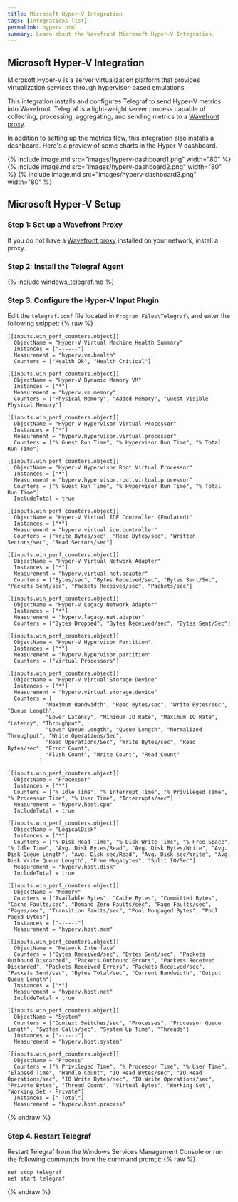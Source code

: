 ```yaml
---
title: Microsoft Hyper-V Integration
tags: [integrations list]
permalink: hyperv.html
summary: Learn about the Wavefront Microsoft Hyper-V Integration.
---
```

## Microsoft Hyper-V Integration

Microsoft Hyper-V is a server virtualization platform that provides virtualization services through hypervisor-based emulations.

This integration installs and configures Telegraf to send Hyper-V metrics into Wavefront. Telegraf is a light-weight server process capable of collecting, processing, aggregating, and sending metrics to a [Wavefront proxy](https://docs.wavefront.com/proxies.html).

In addition to setting up the metrics flow, this integration also installs a dashboard. Here's a preview of some charts in the Hyper-V dashboard.

{% include image.md src="images/hyperv-dashboard1.png" width="80" %}
{% include image.md src="images/hyperv-dashboard2.png" width="80" %}
{% include image.md src="images/hyperv-dashboard3.png" width="80" %}

## Microsoft Hyper-V Setup



### Step 1: Set up a Wavefront Proxy

If you do not have a [Wavefront proxy](https://docs.wavefront.com/proxies.html) installed on your network, install a proxy.

### Step 2: Install the Telegraf Agent

{% include windows_telegraf.md %}

### Step 3. Configure the Hyper-V Input Plugin

Edit the `telegraf.conf` file located in `Program Files\Telegraf\` and enter the following snippet:
{% raw %}
   ```
   [[inputs.win_perf_counters.object]]
     ObjectName = "Hyper-V Virtual Machine Health Summary"
     Instances = ["------"]
     Measurement = "hyperv.vm.health"
     Counters = ["Health Ok", "Health Critical"]

   [[inputs.win_perf_counters.object]]
     ObjectName = "Hyper-V Dynamic Memory VM"
     Instances = ["*"]
     Measurement = "hyperv.vm.memory"
     Counters = ["Physical Memory", "Added Memory", "Guest Visible Physical Memory"]

   [[inputs.win_perf_counters.object]]
     ObjectName = "Hyper-V Hypervisor Virtual Processor"
     Instances = ["*"]
     Measurement = "hyperv.hypervisor.virtual.processor"
     Counters = ["% Guest Run Time", "% Hypervisor Run Time", "% Total Run Time"]

   [[inputs.win_perf_counters.object]]
     ObjectName = "Hyper-V Hypervisor Root Virtual Processor"
     Instances = ["*"]
     Measurement = "hyperv.hypervisor.root.virtual.processor"
     Counters = ["% Guest Run Time", "% Hypervisor Run Time", "% Total Run Time"]
     IncludeTotal = true

   [[inputs.win_perf_counters.object]]
     ObjectName = "Hyper-V Virtual IDE Controller (Emulated)"
     Instances = ["*"]
     Measurement = "hyperv.virtual.ide.controller"
     Counters = ["Write Bytes/sec", "Read Bytes/sec", "Written Sectors/sec", "Read Sectors/sec"]

   [[inputs.win_perf_counters.object]]
     ObjectName = "Hyper-V Virtual Network Adapter"
     Instances = ["*"]
     Measurement = "hyperv.virtual.net.adapter"
     Counters = ["Bytes/sec", "Bytes Received/sec", "Bytes Sent/Sec", "Packets Sent/sec", "Packets Received/sec", "Packets/sec"]

   [[inputs.win_perf_counters.object]]
     ObjectName = "Hyper-V Legacy Network Adapter"
     Instances = ["*"]
     Measurement = "hyperv.legacy.net.adapter"
     Counters = ["Bytes Dropped", "Bytes Received/sec", "Bytes Sent/Sec"]

   [[inputs.win_perf_counters.object]]
     ObjectName = "Hyper-V Hypervisor Partition"
     Instances = ["*"]
     Measurement = "hyperv.hypervisor.partition"
     Counters = ["Virtual Processors"]

   [[inputs.win_perf_counters.object]]
     ObjectName = "Hyper-V Virtual Storage Device"
     Instances = ["*"]
     Measurement = "hyperv.virtual.storage.device"
     Counters = [
               "Maximum Bandwidth", "Read Bytes/sec", "Write Bytes/sec", "Queue Length",
               "Lower Latency", "Minimum IO Rate", "Maximum IO Rate", "Latency", "Throughput",
               "Lower Queue Length", "Queue Length", "Normalized Throughput", "Write Operations/Sec",
               "Read Operations/Sec", "Write Bytes/sec", "Read Bytes/sec", "Error Count",
               "Flush Count", "Write Count", "Read Count"
             ]

   [[inputs.win_perf_counters.object]]
     ObjectName = "Processor"
     Instances = ["*"]
     Counters = ["% Idle Time", "% Interrupt Time", "% Privileged Time", "% Processor Time", "% User Time", "Interrupts/sec"]
     Measurement = "hyperv.host.cpu"
     IncludeTotal = true

   [[inputs.win_perf_counters.object]]
     ObjectName = "LogicalDisk"
     Instances = ["*"]
     Counters = ["% Disk Read Time", "% Disk Write Time", "% Free Space", "% Idle Time", "Avg. Disk Bytes/Read", "Avg. Disk Bytes/Write", "Avg. Disk Queue Length", "Avg. Disk sec/Read", "Avg. Disk sec/Write", "Avg. Disk Write Queue Length", "Free Megabytes", "Split IO/Sec"]
     Measurement = "hyperv.host.disk"
     IncludeTotal = true

   [[inputs.win_perf_counters.object]]
     ObjectName = "Memory"
     Counters = ["Available Bytes", "Cache Bytes", "Committed Bytes", "Cache Faults/sec", "Demand Zero Faults/sec", "Page Faults/sec", "Pages/sec", "Transition Faults/sec", "Pool Nonpaged Bytes", "Pool Paged Bytes"]
     Instances = ["------"]
     Measurement = "hyperv.host.mem"

   [[inputs.win_perf_counters.object]]
     ObjectName = "Network Interface"
     Counters = ["Bytes Received/sec", "Bytes Sent/sec", "Packets Outbound Discarded", "Packets Outbound Errors", "Packets Received Discarded", "Packets Received Errors", "Packets Received/sec", "Packets Sent/sec", "Bytes Total/sec", "Current Bandwidth", "Output Queue Length"]
     Instances = ["*"] 
     Measurement = "hyperv.host.net"
     IncludeTotal = true

   [[inputs.win_perf_counters.object]]
     ObjectName = "System"
     Counters = ["Context Switches/sec", "Processes", "Processor Queue Length", "System Calls/sec", "System Up Time", "Threads"]
     Instances = ["------"]
     Measurement = "hyperv.host.system"

   [[inputs.win_perf_counters.object]]
     ObjectName = "Process"
     Counters = ["% Privileged Time", "% Processor Time", "% User Time", "Elapsed Time", "Handle Count", "IO Read Bytes/sec", "IO Read Operations/sec", "IO Write Bytes/sec", "IO Write Operations/sec", "Private Bytes", "Thread Count", "Virtual Bytes", "Working Set", "Working Set - Private"]
     Instances = ["_Total"]
     Measurement = "hyperv.host.process"
   ```
{% endraw %}
### Step 4. Restart Telegraf

Restart Telegraf from the Windows Services Management Console or run the following commands from the command prompt:
{% raw %}
   ```
   net stop telegraf
   net start telegraf
   ```
{% endraw %}




